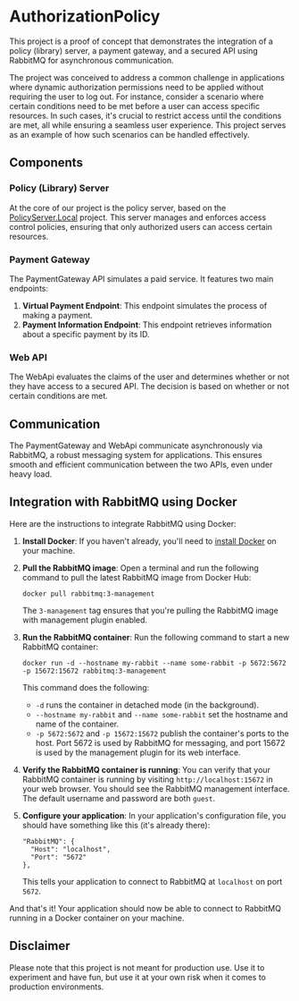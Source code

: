 # AuthorizationPolicy

This project is a proof of concept that demonstrates the integration of a policy (library) server, a payment gateway, and a secured API using RabbitMQ for asynchronous communication.

The project was conceived to address a common challenge in applications where dynamic authorization permissions need to be applied without requiring the user to log out. For instance, consider a scenario where certain conditions need to be met before a user can access specific resources. In such cases, it's crucial to restrict access until the conditions are met, all while ensuring a seamless user experience. This project serves as an example of how such scenarios can be handled effectively.

## Components

### Policy (Library) Server

At the core of our project is the policy server, based on the [PolicyServer.Local](https://github.com/PolicyServer/PolicyServer.Local) project. This server manages and enforces access control policies, ensuring that only authorized users can access certain resources.

### Payment Gateway

The PaymentGateway API simulates a paid service. It features two main endpoints:

1. **Virtual Payment Endpoint**: This endpoint simulates the process of making a payment.
2. **Payment Information Endpoint**: This endpoint retrieves information about a specific payment by its ID.

### Web API

The WebApi evaluates the claims of the user and determines whether or not they have access to a secured API. The decision is based on whether or not certain conditions are met.

## Communication

The PaymentGateway and WebApi communicate asynchronously via RabbitMQ, a robust messaging system for applications. This ensures smooth and efficient communication between the two APIs, even under heavy load.

## Integration with RabbitMQ using Docker

Here are the instructions to integrate RabbitMQ using Docker:

1. **Install Docker**: If you haven't already, you'll need to [install Docker](https://docs.docker.com/get-docker/) on your machine.

2. **Pull the RabbitMQ image**: Open a terminal and run the following command to pull the latest RabbitMQ image from Docker Hub:
   ```
   docker pull rabbitmq:3-management
   ```
   The `3-management` tag ensures that you're pulling the RabbitMQ image with management plugin enabled.

3. **Run the RabbitMQ container**: Run the following command to start a new RabbitMQ container:
   ```
   docker run -d --hostname my-rabbit --name some-rabbit -p 5672:5672 -p 15672:15672 rabbitmq:3-management
   ```
   This command does the following:
   - `-d` runs the container in detached mode (in the background).
   - `--hostname my-rabbit` and `--name some-rabbit` set the hostname and name of the container.
   - `-p 5672:5672` and `-p 15672:15672` publish the container's ports to the host. Port 5672 is used by RabbitMQ for messaging, and port 15672 is used by the management plugin for its web interface.

4. **Verify the RabbitMQ container is running**: You can verify that your RabbitMQ container is running by visiting `http://localhost:15672` in your web browser. You should see the RabbitMQ management interface. The default username and password are both `guest`.

5. **Configure your application**: In your application's configuration file, you should have something like this (it's already there):
   ```
   "RabbitMQ": {
     "Host": "localhost",
     "Port": "5672"
   },
   ```
   This tells your application to connect to RabbitMQ at `localhost` on port `5672`.

And that's it! Your application should now be able to connect to RabbitMQ running in a Docker container on your machine.

## Disclaimer

Please note that this project is not meant for production use. Use it to experiment and have fun, but use it at your own risk when it comes to production environments.
